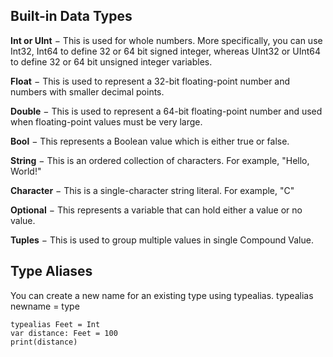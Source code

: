 
## Built-in Data Types

**Int or UInt** − This is used for whole numbers. More specifically, you can use Int32, Int64 to define 32 or 64 bit signed integer, whereas UInt32 or UInt64 to define 32 or 64 bit unsigned integer variables. 

**Float** − This is used to represent a 32-bit floating-point number and numbers with smaller decimal points. 

**Double** − This is used to represent a 64-bit floating-point number and used when floating-point values must be very large.

**Bool** − This represents a Boolean value which is either true or false.

**String** − This is an ordered collection of characters. For example, "Hello, World!"

**Character** − This is a single-character string literal. For example, "C"

**Optional** − This represents a variable that can hold either a value or no value.

**Tuples** − This is used to group multiple values in single Compound Value.



## Type Aliases

You can create a new name for an existing type using typealias. 
typealias newname = type


    typealias Feet = Int
    var distance: Feet = 100
    print(distance)



